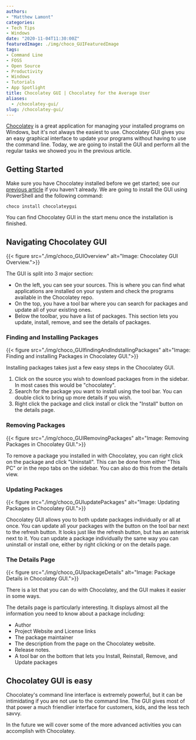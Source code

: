 ```yaml
---
authors: 
- "Matthew Lamont"
categories:
- Tech Tips
- Windows
date: "2020-11-04T11:30:00Z"
featuredImage: ./img/choco_GUIFeaturedImage
tags:
- Command Line
- FOSS
- Open Source
- Productivity
- Windows
- Tutorials
- App Spotlight
title: Chocolatey GUI | Chocolatey for the Average User
aliases:
  - /chocolatey-gui/
slug: /chocolatey-gui/
---
```


[Chocolatey](https://chocolatey.org) is a great application for managing your installed programs on Windows, but it's not always the easiest to use. Chocolatey GUI gives you an easy graphical interface to update your programs without having to use the command line. Today, we are going to install the GUI and perform all the regular tasks we showed you in the previous article.

## Getting Started

Make sure you have Chocolatey installed before we get started; see our [previous article](https://www.blog.mattlamont.com/chocolatey-package-manager-for-windows/) if you haven't already. We are going to install the GUI using PowerShell and the following command:


```choco install chocolateygui```

You can find Chocolatey GUI in the start menu once the installation is finished.

## Navigating Chocolatey GUI

{{< figure src="./img/choco_GUIOverview" alt="Image: Chocolatey GUI Overview.">}}

The GUI is split into 3 major section:

*   On the left, you can see your sources. This is where you can find what applications are installed on your system and check the programs available in the Chocolatey repo.
*   On the top, you have a tool bar where you can search for packages and update all of your existing ones.
*   Below the toolbar, you have a list of packages. This section lets you update, install, remove, and see the details of packages.

### Finding and Installing Packages

{{< figure src="./img/choco_GUIfindingAndIndstallingPackages" alt="Image: Finding and installing Packages in Chocolatey GUI.">}}

Installing packages takes just a few easy steps in the Chocolatey GUI. 

1.  Click on the source you wish to download packages from in the sidebar. In most cases this would be "chocolatey".
2.  Search for the package you want to install using the tool bar. You can double click to bring up more details if you wish.
3.  Right click the package and click install or click the "Install" button on the details page.

### Removing Packages

{{< figure src="./img/choco_GUIRemovingPackages" alt="Image: Removing Packages in Chocolatey GUI.">}}

To remove a package you installed in with Chocolatey, you can right click on the package and click "Uninstall". This can be done from either "This PC" or in the repo tabs on the sidebar. You can also do this from the details view.

### Updating Packages

{{< figure src="./img/choco_GUIupdatePackages" alt="Image: Updating Packages in Chocolatey GUI.">}}

Chocolatey GUI allows you to both update packages individually or all at once. You can update all your packages with the button on the tool bar next to the refresh button. It looks just like the refresh button, but has an asterisk next to it. You can update a package individually the same way you can uninstall or install one, either by right clicking or on the details page.



### The Details Page

{{< figure src="./img/choco_GUIpackageDetails" alt="Image: Package Details in Chocolatey GUI.">}}

There is a lot that you can do with Chocolatey, and the GUI makes it easier in some ways.

The details page is particularly interesting. It displays almost all the information you need to know about a package including:

*   Author
*   Project Website and License links
*   The package maintainer
*   The description from the page on the Chocolatey website.
*   Release notes.
*   A tool bar on the bottom that lets you Install, Reinstall, Remove, and Update packages

## Chocolatey GUI is easy

Chocolatey's command line interface is extremely powerful, but it can be intimidating if you are not use to the command line. The GUI gives most of that power a much friendlier interface for customers, kids, and the less tech savvy.

In the future we will cover some of the more advanced activities you can accomplish with Chocolatey.
